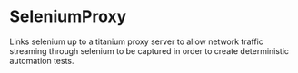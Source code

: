 # SeleniumProxy
Links selenium up to a titanium proxy server to allow network traffic streaming through selenium to be captured in order to create deterministic automation tests.
